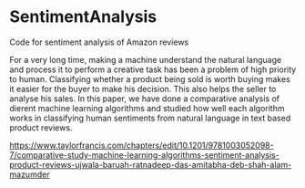# SentimentAnalysis

Code for sentiment analysis of Amazon reviews

For a very long time, making a machine understand the natural language
and process it to perform a creative task has been a problem of high priority to human.
Classifying whether a product being sold is worth buying makes it easier for the buyer to
make his decision. This also helps the seller to analyse his sales. In this paper, we have
done a comparative analysis of dierent machine learning algorithms and studied how well
each algorithm works in classifying human sentiments from natural language in text based
product reviews.

https://www.taylorfrancis.com/chapters/edit/10.1201/9781003052098-7/comparative-study-machine-learning-algorithms-sentiment-analysis-product-reviews-ujwala-baruah-ratnadeep-das-amitabha-deb-shah-alam-mazumder
